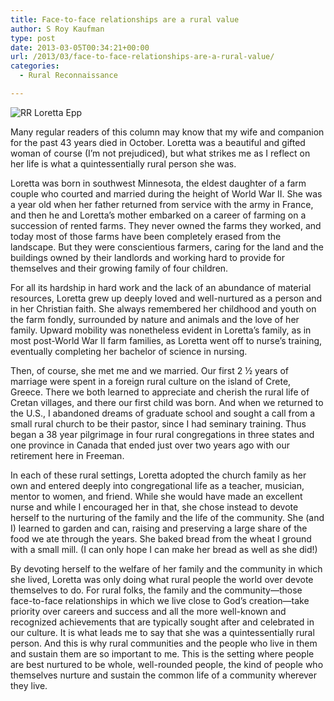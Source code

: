 ```yaml
---
title: Face-to-face relationships are a rural value
author: S Roy Kaufman
type: post
date: 2013-03-05T00:34:21+00:00
url: /2013/03/face-to-face-relationships-are-a-rural-value/
categories:
  - Rural Reconnaissance

---
```

![RR Loretta Epp][1]

Many regular readers of this column may know that my wife and companion for the
past 43 years died in October. Loretta was a beautiful and gifted woman of
course (I’m not prejudiced), but what strikes me as I reflect on her life is
what a quintessentially rural person she was.

Loretta was born in southwest Minnesota, the eldest daughter of a farm couple
who courted and married during the height of World War II. She was a year old
when her father returned from service with the army in France, and then he and
Loretta’s mother embarked on a career of farming on a succession of rented
farms. They never owned the farms they worked, and today most of those farms
have been completely erased from the landscape. But they were conscientious
farmers, caring for the land and the buildings owned by their landlords and
working hard to provide for themselves and their growing family of four
children.

For all its hardship in hard work and the lack of an abundance of material
resources, Loretta grew up deeply loved and well-nurtured as a person and in her
Christian faith. She always remembered her childhood and youth on the farm
fondly, surrounded by nature and animals and the love of her family. Upward
mobility was nonetheless evident in Loretta’s family, as in most post-World War
II farm families, as Loretta went off to nurse’s training, eventually completing
her bachelor of science in nursing.

Then, of course, she met me and we married. Our first 2 ½ years of marriage were
spent in a foreign rural culture on the island of Crete, Greece. There we both
learned to appreciate and cherish the rural life of Cretan villages, and there
our first child was born. And when we returned to the U.S., I abandoned dreams
of graduate school and sought a call from a small rural church to be their
pastor, since I had seminary training. Thus began a 38 year pilgrimage in four
rural congregations in three states and one province in Canada that ended just
over two years ago with our retirement here in Freeman.

In each of these rural settings, Loretta adopted the church family as her own
and entered deeply into congregational life as a teacher, musician, mentor to
women, and friend. While she would have made an excellent nurse and while I
encouraged her in that, she chose instead to devote herself to the nurturing of
the family and the life of the community. She (and I) learned to garden and can,
raising and preserving a large share of the food we ate through the years. She
baked bread from the wheat I ground with a small mill. (I can only hope I can
make her bread as well as she did!)

By devoting herself to the welfare of her family and the community in which she
lived, Loretta was only doing what rural people the world over devote themselves
to do. For rural folks, the family and the community—those face-to-face
relationships in which we live close to God’s creation—take priority over
careers and success and all the more well-known and recognized achievements that
are typically sought after and celebrated in our culture. It is what leads me to
say that she was a quintessentially rural person. And this is why rural
communities and the people who live in them and sustain them are so important to
me. This is the setting where people are best nurtured to be whole, well-rounded
people, the kind of people who themselves nurture and sustain the common life of
a community wherever they live.

 [1]: http://ruralrevival.org/wp-content/uploads/2013/03/RR-Loretta-Epp.bmp
